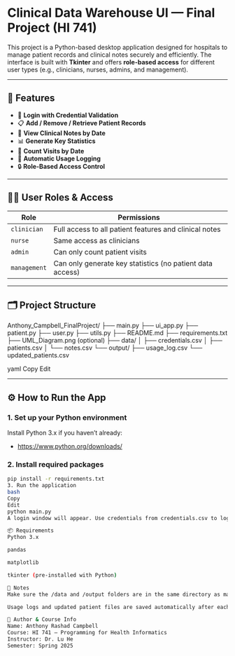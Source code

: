 # Clinical Data Warehouse UI — Final Project (HI 741)

This project is a Python-based desktop application designed for hospitals to manage patient records and clinical notes securely and efficiently. The interface is built with **Tkinter** and offers **role-based access** for different user types (e.g., clinicians, nurses, admins, and management).

---

## 🚀 Features

- 🔐 **Login with Credential Validation**
- 📋 **Add / Remove / Retrieve Patient Records**
- 📝 **View Clinical Notes by Date**
- 📊 **Generate Key Statistics**
- 📆 **Count Visits by Date**
- 🧾 **Automatic Usage Logging**
- 🔒 **Role-Based Access Control**

---

## 🧑‍⚕️ User Roles & Access

| Role        | Permissions                                                    |
|-------------|----------------------------------------------------------------|
| `clinician` | Full access to all patient features and clinical notes         |
| `nurse`     | Same access as clinicians                                      |
| `admin`     | Can only count patient visits                                  |
| `management`| Can only generate key statistics (no patient data access)      |

---

## 🗂️ Project Structure

Anthony_Campbell_FinalProject/
├── main.py
├── ui_app.py
├── patient.py
├── user.py
├── utils.py
├── README.md
├── requirements.txt
├── UML_Diagram.png (optional)
├── data/
│ ├── credentials.csv
│ ├── patients.csv
│ └── notes.csv
└── output/
├── usage_log.csv
└── updated_patients.csv

yaml
Copy
Edit

---

## ⚙️ How to Run the App

### 1. Set up your Python environment
Install Python 3.x if you haven’t already:
- https://www.python.org/downloads/

### 2. Install required packages
```bash
pip install -r requirements.txt
3. Run the application
bash
Copy
Edit
python main.py
A login window will appear. Use credentials from credentials.csv to log in.

📦 Requirements
Python 3.x

pandas

matplotlib

tkinter (pre-installed with Python)

📝 Notes
Make sure the /data and /output folders are in the same directory as main.py.

Usage logs and updated patient files are saved automatically after each session.

📅 Author & Course Info
Name: Anthony Rashad Campbell
Course: HI 741 – Programming for Health Informatics
Instructor: Dr. Lu He
Semester: Spring 2025


